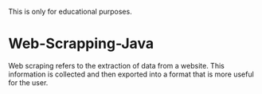 This is only for educational purposes.
# Web-Scrapping-Java
Web scraping refers to the extraction of data from a website. This information is collected and then exported into a format that is more useful for the user. 

